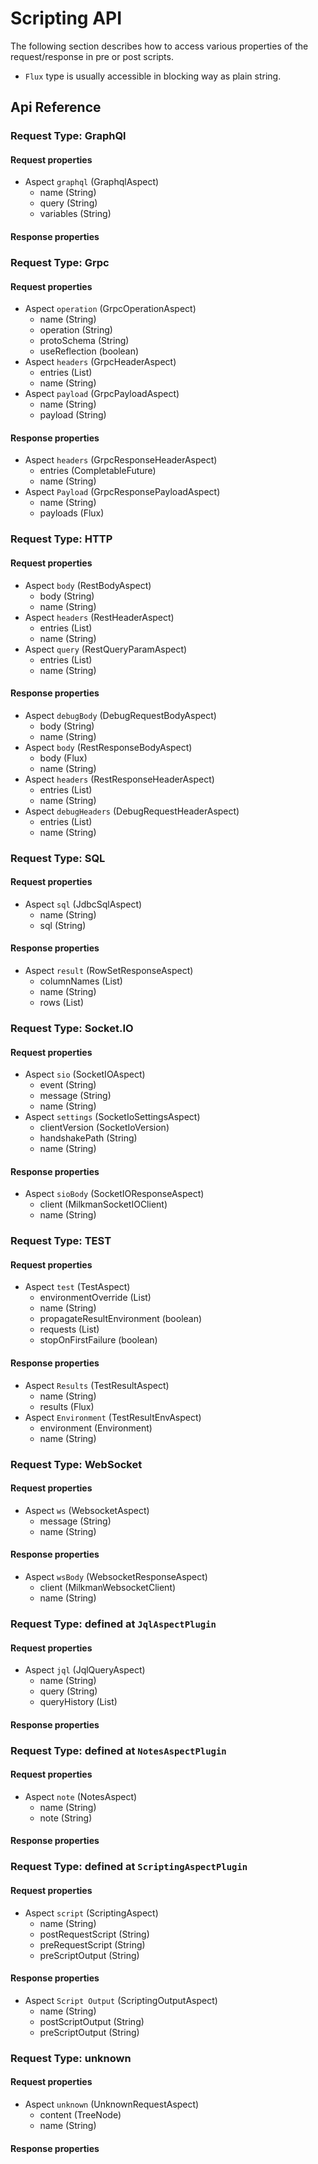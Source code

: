 # Scripting API

The following section describes how to access various properties of the request/response in 
pre or post scripts.

* `Flux` type is usually accessible in blocking way as plain string.

## Api Reference

### Request Type: GraphQl

#### Request properties

* Aspect `graphql` (GraphqlAspect)
  * name (String)
  * query (String)
  * variables (String)
#### Response properties


### Request Type: Grpc

#### Request properties

* Aspect `operation` (GrpcOperationAspect)
  * name (String)
  * operation (String)
  * protoSchema (String)
  * useReflection (boolean)
* Aspect `headers` (GrpcHeaderAspect)
  * entries (List)
  * name (String)
* Aspect `payload` (GrpcPayloadAspect)
  * name (String)
  * payload (String)
#### Response properties

* Aspect `headers` (GrpcResponseHeaderAspect)
  * entries (CompletableFuture)
  * name (String)
* Aspect `Payload` (GrpcResponsePayloadAspect)
  * name (String)
  * payloads (Flux)

### Request Type: HTTP

#### Request properties

* Aspect `body` (RestBodyAspect)
  * body (String)
  * name (String)
* Aspect `headers` (RestHeaderAspect)
  * entries (List)
  * name (String)
* Aspect `query` (RestQueryParamAspect)
  * entries (List)
  * name (String)
#### Response properties

* Aspect `debugBody` (DebugRequestBodyAspect)
  * body (String)
  * name (String)
* Aspect `body` (RestResponseBodyAspect)
  * body (Flux)
  * name (String)
* Aspect `headers` (RestResponseHeaderAspect)
  * entries (List)
  * name (String)
* Aspect `debugHeaders` (DebugRequestHeaderAspect)
  * entries (List)
  * name (String)

### Request Type: SQL

#### Request properties

* Aspect `sql` (JdbcSqlAspect)
  * name (String)
  * sql (String)
#### Response properties

* Aspect `result` (RowSetResponseAspect)
  * columnNames (List)
  * name (String)
  * rows (List)

### Request Type: Socket.IO

#### Request properties

* Aspect `sio` (SocketIOAspect)
  * event (String)
  * message (String)
  * name (String)
* Aspect `settings` (SocketIoSettingsAspect)
  * clientVersion (SocketIoVersion)
  * handshakePath (String)
  * name (String)
#### Response properties

* Aspect `sioBody` (SocketIOResponseAspect)
  * client (MilkmanSocketIOClient)
  * name (String)

### Request Type: TEST

#### Request properties

* Aspect `test` (TestAspect)
  * environmentOverride (List)
  * name (String)
  * propagateResultEnvironment (boolean)
  * requests (List)
  * stopOnFirstFailure (boolean)
#### Response properties

* Aspect `Results` (TestResultAspect)
  * name (String)
  * results (Flux)
* Aspect `Environment` (TestResultEnvAspect)
  * environment (Environment)
  * name (String)

### Request Type: WebSocket

#### Request properties

* Aspect `ws` (WebsocketAspect)
  * message (String)
  * name (String)
#### Response properties

* Aspect `wsBody` (WebsocketResponseAspect)
  * client (MilkmanWebsocketClient)
  * name (String)

### Request Type: defined at `JqlAspectPlugin`

#### Request properties

* Aspect `jql` (JqlQueryAspect)
  * name (String)
  * query (String)
  * queryHistory (List)
#### Response properties


### Request Type: defined at `NotesAspectPlugin`

#### Request properties

* Aspect `note` (NotesAspect)
  * name (String)
  * note (String)
#### Response properties


### Request Type: defined at `ScriptingAspectPlugin`

#### Request properties

* Aspect `script` (ScriptingAspect)
  * name (String)
  * postRequestScript (String)
  * preRequestScript (String)
  * preScriptOutput (String)
#### Response properties

* Aspect `Script Output` (ScriptingOutputAspect)
  * name (String)
  * postScriptOutput (String)
  * preScriptOutput (String)

### Request Type: unknown

#### Request properties

* Aspect `unknown` (UnknownRequestAspect)
  * content (TreeNode)
  * name (String)
#### Response properties


